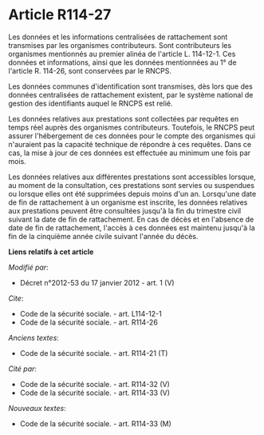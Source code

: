 # Article R114-27

Les données et les informations centralisées de rattachement sont transmises par les organismes contributeurs. Sont
contributeurs les organismes mentionnés au premier alinéa de l'article L. 114-12-1. Ces données et informations, ainsi que
les données mentionnées au 1° de l'article R. 114-26, sont conservées par le RNCPS. 

Les données communes d'identification sont transmises, dès lors que des données centralisées de rattachement existent, par le
système national de gestion des identifiants auquel le RNCPS est relié. 

Les données relatives aux prestations sont collectées par requêtes en temps réel auprès des organismes contributeurs.
Toutefois, le RNCPS peut assurer l'hébergement de ces données pour le compte des organismes qui n'auraient pas la capacité
technique de répondre à ces requêtes. Dans ce cas, la mise à jour de ces données est effectuée au minimum une fois par mois. 

Les données relatives aux différentes prestations sont accessibles lorsque, au moment de la consultation, ces prestations
sont servies ou suspendues ou lorsque elles ont été supprimées depuis moins d'un an. Lorsqu'une date de fin de rattachement à
un organisme est inscrite, les données relatives aux prestations peuvent être consultées jusqu'à la fin du trimestre civil
suivant la date de fin de rattachement. En cas de décès et en l'absence de date de fin de rattachement, l'accès à ces données
est maintenu jusqu'à la fin de la cinquième année civile suivant l'année du décès.

**Liens relatifs à cet article**

_Modifié par_:

  - Décret n°2012-53 du 17 janvier 2012 - art. 1 (V)

_Cite_:

  - Code de la sécurité sociale. - art. L114-12-1
  - Code de la sécurité sociale. - art. R114-26

_Anciens textes_:

  - Code de la sécurité sociale. - art. R114-21 (T)

_Cité par_:

  - Code de la sécurité sociale. - art. R114-32 (V)
  - Code de la sécurité sociale. - art. R114-33 (V)

_Nouveaux textes_:

  - Code de la sécurité sociale. - art. R114-33 (M)
